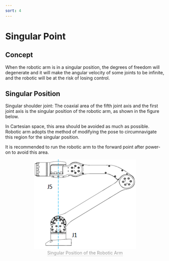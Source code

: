 ```yaml
---
sort: 4
---
```


# Singular Point

## Concept

When the robotic arm is in a singular position, the degrees of freedom will degenerate and it will make the angular velocity of some joints to be infinite, and the robotic will be at the risk of losing control. 

## Singular Position

Singular shoulder joint: The coaxial area of the fifth joint axis and the first joint axis is the singular position of the robotic arm, as shown in the figure below.

In Cartesian space, this area should be avoided as much as possible. Robotic arm adopts the method of modifying the pose to circumnavigate this region for the singular position.

It is recommended to run the robotic arm to the forward point after power-on to avoid this area.

<center>
<img src="../img/sigularity.png" style="zoom:100%" alt=" 图片不见了。。。 "/>
<br>
<div style="color:orange; border-bottom: 0.1px solid #d9d9d9;
display: inline-block;
color: #999;
padding: 1px;">Singular Position of the Robotic Arm</div>
</center>
<br>
